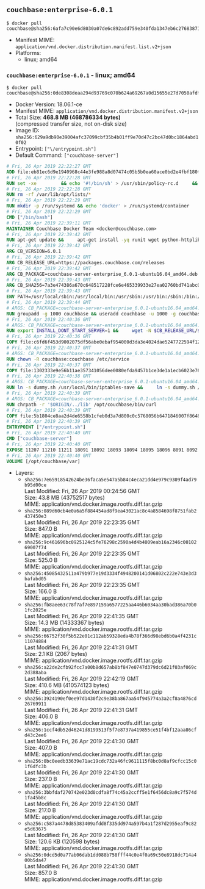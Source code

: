 ## `couchbase:enterprise-6.0.1`

```console
$ docker pull couchbase@sha256:6afa7c90e6d8030a07de6c892add759e340fda1347eb6c27683871eb0bcca504
```

-	Manifest MIME: `application/vnd.docker.distribution.manifest.list.v2+json`
-	Platforms:
	-	linux; amd64

### `couchbase:enterprise-6.0.1` - linux; amd64

```console
$ docker pull couchbase@sha256:0de8308deaa294d93769c070b624a69267a0d15655e27d7050afdf9d09b7a409
```

-	Docker Version: 18.06.1-ce
-	Manifest MIME: `application/vnd.docker.distribution.manifest.v2+json`
-	Total Size: **468.8 MB (468786334 bytes)**  
	(compressed transfer size, not on-disk size)
-	Image ID: `sha256:629a9db90e39004afc37099cbf35b4b01ff9e70d47c2bc47d0bc1864abd10f02`
-	Entrypoint: `["\/entrypoint.sh"]`
-	Default Command: `["couchbase-server"]`

```dockerfile
# Fri, 26 Apr 2019 22:22:27 GMT
ADD file:eb81ec6d9e1940968c44e3fe988a8d07474c05b5b0ea60ace0bd2e4fbf180f3b in / 
# Fri, 26 Apr 2019 22:22:28 GMT
RUN set -xe 		&& echo '#!/bin/sh' > /usr/sbin/policy-rc.d 	&& echo 'exit 101' >> /usr/sbin/policy-rc.d 	&& chmod +x /usr/sbin/policy-rc.d 		&& dpkg-divert --local --rename --add /sbin/initctl 	&& cp -a /usr/sbin/policy-rc.d /sbin/initctl 	&& sed -i 's/^exit.*/exit 0/' /sbin/initctl 		&& echo 'force-unsafe-io' > /etc/dpkg/dpkg.cfg.d/docker-apt-speedup 		&& echo 'DPkg::Post-Invoke { "rm -f /var/cache/apt/archives/*.deb /var/cache/apt/archives/partial/*.deb /var/cache/apt/*.bin || true"; };' > /etc/apt/apt.conf.d/docker-clean 	&& echo 'APT::Update::Post-Invoke { "rm -f /var/cache/apt/archives/*.deb /var/cache/apt/archives/partial/*.deb /var/cache/apt/*.bin || true"; };' >> /etc/apt/apt.conf.d/docker-clean 	&& echo 'Dir::Cache::pkgcache ""; Dir::Cache::srcpkgcache "";' >> /etc/apt/apt.conf.d/docker-clean 		&& echo 'Acquire::Languages "none";' > /etc/apt/apt.conf.d/docker-no-languages 		&& echo 'Acquire::GzipIndexes "true"; Acquire::CompressionTypes::Order:: "gz";' > /etc/apt/apt.conf.d/docker-gzip-indexes 		&& echo 'Apt::AutoRemove::SuggestsImportant "false";' > /etc/apt/apt.conf.d/docker-autoremove-suggests
# Fri, 26 Apr 2019 22:22:28 GMT
RUN rm -rf /var/lib/apt/lists/*
# Fri, 26 Apr 2019 22:22:29 GMT
RUN mkdir -p /run/systemd && echo 'docker' > /run/systemd/container
# Fri, 26 Apr 2019 22:22:29 GMT
CMD ["/bin/bash"]
# Fri, 26 Apr 2019 22:39:11 GMT
MAINTAINER Couchbase Docker Team <docker@couchbase.com>
# Fri, 26 Apr 2019 22:39:42 GMT
RUN apt-get update &&     apt-get install -yq runit wget python-httplib2 chrpath tzdata     lsof lshw sysstat net-tools numactl  &&     apt-get autoremove && apt-get clean &&     rm -rf /var/lib/apt/lists/* /tmp/* /var/tmp/*
# Fri, 26 Apr 2019 22:39:42 GMT
ARG CB_VERSION=6.0.1
# Fri, 26 Apr 2019 22:39:42 GMT
ARG CB_RELEASE_URL=https://packages.couchbase.com/releases
# Fri, 26 Apr 2019 22:39:42 GMT
ARG CB_PACKAGE=couchbase-server-enterprise_6.0.1-ubuntu16.04_amd64.deb
# Fri, 26 Apr 2019 22:39:43 GMT
ARG CB_SHA256=7a3e474386a670c648517228fce6e465339933e27ea02760bd741abc08b4df55
# Fri, 26 Apr 2019 22:39:43 GMT
ENV PATH=/usr/local/sbin:/usr/local/bin:/usr/sbin:/usr/bin:/sbin:/bin:/opt/couchbase/bin:/opt/couchbase/bin/tools:/opt/couchbase/bin/install
# Fri, 26 Apr 2019 22:39:44 GMT
# ARGS: CB_PACKAGE=couchbase-server-enterprise_6.0.1-ubuntu16.04_amd64.deb CB_RELEASE_URL=https://packages.couchbase.com/releases CB_SHA256=7a3e474386a670c648517228fce6e465339933e27ea02760bd741abc08b4df55 CB_VERSION=6.0.1
RUN groupadd -g 1000 couchbase && useradd couchbase -u 1000 -g couchbase -M
# Fri, 26 Apr 2019 22:40:36 GMT
# ARGS: CB_PACKAGE=couchbase-server-enterprise_6.0.1-ubuntu16.04_amd64.deb CB_RELEASE_URL=https://packages.couchbase.com/releases CB_SHA256=7a3e474386a670c648517228fce6e465339933e27ea02760bd741abc08b4df55 CB_VERSION=6.0.1
RUN export INSTALL_DONT_START_SERVER=1 &&     wget -N $CB_RELEASE_URL/$CB_VERSION/$CB_PACKAGE &&     echo "$CB_SHA256  $CB_PACKAGE" | sha256sum -c - &&     dpkg -i ./$CB_PACKAGE && rm -f ./$CB_PACKAGE
# Fri, 26 Apr 2019 22:40:36 GMT
COPY file:c6fd6f453d9002075df56abe0ebaf954000d3da3e4024dae5247722594f1295f in /etc/service/couchbase-server/run 
# Fri, 26 Apr 2019 22:40:37 GMT
# ARGS: CB_PACKAGE=couchbase-server-enterprise_6.0.1-ubuntu16.04_amd64.deb CB_RELEASE_URL=https://packages.couchbase.com/releases CB_SHA256=7a3e474386a670c648517228fce6e465339933e27ea02760bd741abc08b4df55 CB_VERSION=6.0.1
RUN chown -R couchbase:couchbase /etc/service
# Fri, 26 Apr 2019 22:40:37 GMT
COPY file:1302333e9e56b11ae357341056dee0080efda9457b1ce3de1a1ecb6023e760ae in /usr/local/bin/ 
# Fri, 26 Apr 2019 22:40:38 GMT
# ARGS: CB_PACKAGE=couchbase-server-enterprise_6.0.1-ubuntu16.04_amd64.deb CB_RELEASE_URL=https://packages.couchbase.com/releases CB_SHA256=7a3e474386a670c648517228fce6e465339933e27ea02760bd741abc08b4df55 CB_VERSION=6.0.1
RUN ln -s dummy.sh /usr/local/bin/iptables-save &&     ln -s dummy.sh /usr/local/bin/lvdisplay &&     ln -s dummy.sh /usr/local/bin/vgdisplay &&     ln -s dummy.sh /usr/local/bin/pvdisplay
# Fri, 26 Apr 2019 22:40:39 GMT
# ARGS: CB_PACKAGE=couchbase-server-enterprise_6.0.1-ubuntu16.04_amd64.deb CB_RELEASE_URL=https://packages.couchbase.com/releases CB_SHA256=7a3e474386a670c648517228fce6e465339933e27ea02760bd741abc08b4df55 CB_VERSION=6.0.1
RUN chrpath -r '$ORIGIN/../lib' /opt/couchbase/bin/curl
# Fri, 26 Apr 2019 22:40:39 GMT
COPY file:5b1804ce8aa2d4de6558b1cfeb0d3a7d800c0c5768056b6471846007f864830e in / 
# Fri, 26 Apr 2019 22:40:39 GMT
ENTRYPOINT ["/entrypoint.sh"]
# Fri, 26 Apr 2019 22:40:40 GMT
CMD ["couchbase-server"]
# Fri, 26 Apr 2019 22:40:40 GMT
EXPOSE 11207 11210 11211 18091 18092 18093 18094 18095 18096 8091 8092 8093 8094 8095 8096
# Fri, 26 Apr 2019 22:40:40 GMT
VOLUME [/opt/couchbase/var]
```

-	Layers:
	-	`sha256:7e65918542624be36faca5e547a5b84c4eca21dd4e979c9309f4ad79b95d00ce`  
		Last Modified: Fri, 26 Apr 2019 00:24:56 GMT  
		Size: 43.8 MB (43752517 bytes)  
		MIME: application/vnd.docker.image.rootfs.diff.tar.gzip
	-	`sha256:089d60cb4e0a6a5f884454ad8f9ea43021ac8c4a8584698f8751fab2437450e3`  
		Last Modified: Fri, 26 Apr 2019 22:23:35 GMT  
		Size: 847.0 B  
		MIME: application/vnd.docker.image.rootfs.diff.tar.gzip
	-	`sha256:9c461696bc0925124c5fe76298c2590a4d4b4009eab16a2346c0010269007f74`  
		Last Modified: Fri, 26 Apr 2019 22:23:35 GMT  
		Size: 525.0 B  
		MIME: application/vnd.docker.image.rootfs.diff.tar.gzip
	-	`sha256:45085432511a479b977e19d3334f4948200141d06802c222e743e3d3bafabd05`  
		Last Modified: Fri, 26 Apr 2019 22:23:35 GMT  
		Size: 166.0 B  
		MIME: application/vnd.docker.image.rootfs.diff.tar.gzip
	-	`sha256:fb8aee63c78f7af7e897159a6577225aa446b6034aa30bad386a70b01fc2025e`  
		Last Modified: Fri, 26 Apr 2019 22:41:35 GMT  
		Size: 14.3 MB (14333367 bytes)  
		MIME: application/vnd.docker.image.rootfs.diff.tar.gzip
	-	`sha256:66752f30f5b522e01c112ab59328eda4b78f366d98ebd6b0a4f4231c11074884`  
		Last Modified: Fri, 26 Apr 2019 22:41:31 GMT  
		Size: 2.1 KB (2067 bytes)  
		MIME: application/vnd.docker.image.rootfs.diff.tar.gzip
	-	`sha256:a22de2cfb92fcc7a00b8d657ab8bf847e0747d379dc6d21f03af069c2d388aba`  
		Last Modified: Fri, 26 Apr 2019 22:42:19 GMT  
		Size: 410.6 MB (410574123 bytes)  
		MIME: application/vnd.docker.image.rootfs.diff.tar.gzip
	-	`sha256:3924190ef0ee97d1430f2c9e38ba867aa54f945774a3a2cf8a4876cd26769911`  
		Last Modified: Fri, 26 Apr 2019 22:41:31 GMT  
		Size: 406.0 B  
		MIME: application/vnd.docker.image.rootfs.diff.tar.gzip
	-	`sha256:1ccf4db52d46241d8199513f5f7e8737a419855ce51f4bf12aaa86cfd43c2ee6`  
		Last Modified: Fri, 26 Apr 2019 22:41:30 GMT  
		Size: 407.0 B  
		MIME: application/vnd.docker.image.rootfs.diff.tar.gzip
	-	`sha256:0bc0eedb33639e71ac19cdc732a46fc9611115f8bc0d8af9cfcc15c01f6dfc3b`  
		Last Modified: Fri, 26 Apr 2019 22:41:30 GMT  
		Size: 237.0 B  
		MIME: application/vnd.docker.image.rootfs.diff.tar.gzip
	-	`sha256:3bbfdaf270742e023d0cdfa8f74c45a2ccff5e1f6456dc8a9c7f574d1fa45b8c`  
		Last Modified: Fri, 26 Apr 2019 22:41:30 GMT  
		Size: 217.0 B  
		MIME: application/vnd.docker.image.rootfs.diff.tar.gzip
	-	`sha256:c587a4478d85383409afdd8f335dd974a597b4a1f287d2955eaf9c82e5d63675`  
		Last Modified: Fri, 26 Apr 2019 22:41:30 GMT  
		Size: 120.6 KB (120598 bytes)  
		MIME: application/vnd.docker.image.rootfs.diff.tar.gzip
	-	`sha256:0dcd5d0a77ab06dab1dd088b758fff44c0e4f0a69c50e8918dc714a400b5da47`  
		Last Modified: Fri, 26 Apr 2019 22:41:30 GMT  
		Size: 857.0 B  
		MIME: application/vnd.docker.image.rootfs.diff.tar.gzip
